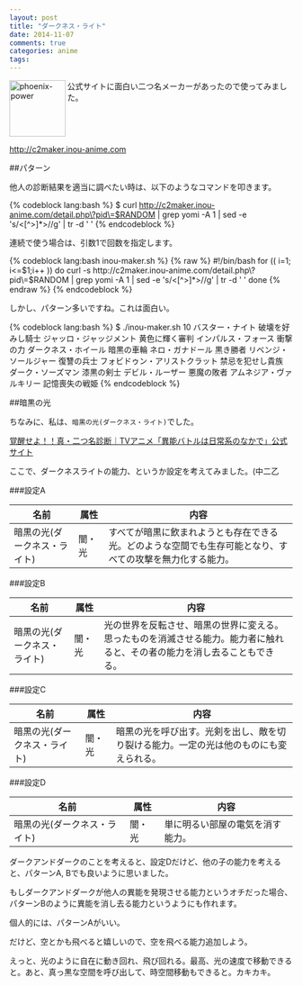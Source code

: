 ```yaml
---
layout: post
title: "ダークネス・ライト"
date: 2014-11-07
comments: true
categories: anime
tags:
---
```

<img src="{{ root_url }}/images/more.png" alt="phoenix-power" align="left" width="100" height="100">公式サイトに面白い二つ名メーカーがあったので使ってみました。<!--more--><br clear="all">

http://c2maker.inou-anime.com

##パターン

他人の診断結果を適当に調べたい時は、以下のようなコマンドを叩きます。

{% codeblock lang:bash %}
$ curl http://c2maker.inou-anime.com/detail.php\?pid\=$RANDOM | grep yomi -A 1 | sed -e 's/<[^>]*>//g' | tr -d ' '
{% endcodeblock %}

連続で使う場合は、引数1で回数を指定します。

{% codeblock lang:bash inou-maker.sh %}
{% raw %}
#!/bin/bash
for (( i=1; i<=$1;i++ ))
do
  curl -s http://c2maker.inou-anime.com/detail.php\?pid\=$RANDOM | grep yomi -A 1 | sed -e 's/<[^>]*>//g' | tr -d ' '
done
{% endraw %}
{% endcodeblock %}

しかし、パターン多いですね。これは面白い。

{% codeblock lang:bash %}
$ ./inou-maker.sh 10
バスター・ナイト
破壊を好みし騎士
ジャッロ・ジャッジメント
黄色に輝く審判
インパルス・フォース
衝撃の力
ダークネス・ホイール
暗黒の車輪
ネロ・ガナドール
黒き勝者
リベンジ・ソールジャー
復讐の兵士
フォビドゥン・アリストクラット
禁忌を犯せし貴族
ダーク・ソーズマン
漆黒の剣士
デビル・ルーザー
悪魔の敗者
アムネジア・ヴァルキリー
記憶喪失の戦姫
{% endcodeblock %}

##暗黒の光

ちなみに、私は、`暗黒の光(ダークネス・ライト)`でした。

<a href="http://c2maker.inou-anime.com/detail.php?pid=141983" target="_blank">覚醒せよ！！真・二つ名診断｜TVアニメ「異能バトルは日常系のなかで」公式サイト</a>

ここで、ダークネスライトの能力、というか設定を考えてみました。(中二乙

###設定A

| 名前 | 属性 | 内容 |
| --- | --- | --- |
| 暗黒の光(ダークネス・ライト) | 闇・光 | すべてが暗黒に飲まれようとも存在できる光。どのような空間でも生存可能となり、すべての攻撃を無力化する能力。|

###設定B

| 名前 | 属性 | 内容 |
| --- | --- | --- |
| 暗黒の光(ダークネス・ライト) | 闇・光 | 光の世界を反転させ、暗黒の世界に変える。思ったものを消滅させる能力。能力者に触れると、その者の能力を消し去ることもできる。|

###設定C

| 名前 | 属性 | 内容 |
| --- | --- | --- |
| 暗黒の光(ダークネス・ライト) | 闇・光 | 暗黒の光を呼び出す。光剣を出し、敵を切り裂ける能力。一定の光は他のものにも変えられる。|

###設定D

| 名前 | 属性 | 内容 |
| --- | --- | --- |
| 暗黒の光(ダークネス・ライト) | 闇・光 | 単に明るい部屋の電気を消す能力。|

ダークアンドダークのことを考えると、設定Dだけど、他の子の能力を考えると、パターンA, Bでも良いように思いました。

もしダークアンドダークが他人の異能を発現させる能力というオチだった場合、パターンBのように異能を消し去る能力というようにも作れます。

個人的には、パターンAがいい。

だけど、空とかも飛べると嬉しいので、空を飛べる能力追加しよう。

えっと、光のように自在に動き回れ、飛び回れる。最高、光の速度で移動できると。あと、真っ黒な空間を呼び出して、時空間移動もできると。カキカキ。

